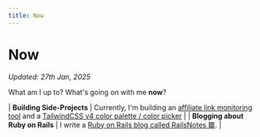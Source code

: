 ```yaml
---
title: Now
---
```


# Now

_Updated: 27th Jan, 2025_

What am I up to? What's going on with me **now**?

| **Building Side-Projects** | Currently, I'm building an [affiliate link monitoring tool](https://affimon.com) and a [TailwindCSS v4 color palette / color picker](https://tailcolors.com) |
| **Blogging about Ruby on Rails** | I write a [Ruby on Rails blog called RailsNotes 🟥](https://railsnotes.xyz). |
